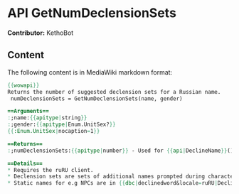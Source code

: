 # API GetNumDeclensionSets

**Contributor:** KethoBot

## Content

The following content is in MediaWiki markdown format:

```mediawiki
{{wowapi}}
Returns the number of suggested declension sets for a Russian name.
 numDeclensionSets = GetNumDeclensionSets(name, gender)

==Arguments==
:;name:{{apitype|string}}
:;gender:{{apitype|Enum.UnitSex?}}
{{:Enum.UnitSex|nocaption=1}}

==Returns==
:;numDeclensionSets:{{apitype|number}} - Used for {{api|DeclineName}}()

==Details==
* Requires the ruRU client.
* Declension sets are sets of additional names prompted during character creation in the ruRU client.
* Static names for e.g NPCs are in {{dbc|declinedword&locale=ruRU|DeclinedWord.db2}}, {{dbc|declinedwordcases&locale=ruRU|DeclinedWordCases.db2}}
```